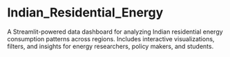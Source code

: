 # Indian_Residential_Energy
A Streamlit-powered data dashboard for analyzing Indian residential energy consumption patterns across regions. Includes interactive visualizations, filters, and insights for energy researchers, policy makers, and students.
